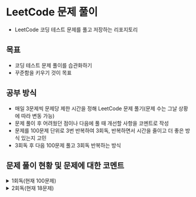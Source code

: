 # LeetCode 문제 풀이
- LeetCode 코딩 테스트 문제를 풀고 저장하는 리포지토리
## 목표
- 코딩 테스트 문제 풀이를 습관화하기
- 꾸준함을 키우기 것이 목표
## 공부 방식
- 매일 3문제씩 문제당 제한 시간을 정해 LeetCode 문제 풀기(문제 수는 그날 상황에 따라 변동 가능)
- 문제 풀이 후 어려웠던 점이나 다음에 풀 때 개선할 사항을 코멘트로 작성
- 문제를 100문제 단위로 3번 반복하여 3회독, 반복하면서 시간을 줄이고 더 좋은 방식 있는지 고민
- 3회독 후 다음 100문제 풀고 3회독 반복하는 방식

## 문제 풀이 현황 및 문제에 대한 코멘트
<details>
<summary>1회독(현재 100문제)</summary>
<br>

| 문제	                                                    | 난이도 | 걸린시간  | 제한시간	|     날짜     | 코멘트                                                                            |
|:-------------------------------------------------------| :---: |:-----:| :---: |:----------:|:-------------------------------------------------------------------------------|
| 1. Two Sum                                             | easy |  17   | 25 | 2023/07/04 |                                                                                |
| 9. Palindrome Number                                   | easy |  17   | 25 | 2023/07/04 |                                                                                |
| 13. Roman to Integer                                   | easy | 시간초과  | 25 | 2023/07/04 |                                                                                |
| 14. Longest Common Prefix                              | easy |  10   | 25 | 2023/07/04 |                                                                                |
| 20. Valid Parentheses                                  | easy |  11   | 25 | 2023/07/04 |                                                                                |
| 21. Merge Two Sorted Lists                             | easy | 시간초과  | 25 | 2023/07/04 |                                                                                |
| 26. Remove Duplicates from Sorted Array                | easy |  17   | 25 | 2023/07/05 |                                                                                |
| 27. Remove Element                                     | easy |   7   | 25 | 2023/07/05 |                                                                                |
| 28. Find the Index of the First Occurrence in a String | easy |  16   | 25 | 2023/07/05 |                                                                                |
| 35. Search Insert Position                             | easy |  13   | 25 | 2023/07/05 | 이분 탐색 다시 보기                                                                    |
| 58. Length of Last Word                                | easy |  16   | 25 | 2023/07/05 |                                                                                |
| 66. Plus One                                           | easy | 시간초과  | 25 | 2023/07/06 | 큰 숫자에서 틀림                                                                      |
| 67. Add Binary                                         | easy |  10   | 25 | 2023/07/06 |                                                                                |
| 69. Sqrt(x)                                            | easy | 시간초과  | 25 | 2023/07/06 | 큰 숫자에서 overflow                                                                |
| 70. Climbing Stairs                                    | easy |   5   | 25 | 2023/07/06 |                                                                                |
| 83. Remove Duplicates from Sorted List                 | easy |   8   | 25 | 2023/07/06 |                                                                                |
| 88. Merge Sorted Array                                 | easy |  10   | 25 | 2023/07/07 |                                                                                |
| 94. Binary Tree Inorder Traversal                      | easy |  12   | 25 | 2023/07/07 | 재귀가 아닌 반복으로 해보기                                                                |
| 100. Same Tree                                         | easy |  11   | 25 | 2023/07/07 |                                                                                |
| 101. Symmetric Tree                                    | easy |  10   | 25 | 2023/07/07 |                                                                                |
| 104. Maximum Depth of Binary Tree                      | easy |   4   | 25 | 2023/07/07 |                                                                                |
| 108. Convert Sorted Array to Binary Search Tree        | easy | 시간초과  | 25 | 2023/07/08 | 해결 방법도 안떠오름, divide and conquer                                                |
| 118. Pascal's Triangle                                 | easy |   4   | 25 | 2023/07/08 |                                                                                |
| 119. Pascal's Triangle II                              | easy |   4   | 25 | 2023/07/08 |                                                                                |
| 121. Best Time to Buy and Sell Stock                   | easy | 시간초과  | 25 | 2023/07/08 | 해결 방법도 안떠오름                                                                    |
| 136. Single Number                                     | easy |  12   | 25 | 2023/07/08 | xor로 풀어보기                                                                      |
| 163. Missing Ranges                                    | easy |  22   | 25 | 2023/07/09 | 코드가 너무 긴 거 같음                                                                  |
| 169. Majority Element                                  | easy |   8   | 25 | 2023/07/09 | hashmap 말고 다른거로 O(1)처리해보기                                                      |
| 170. Two Sum III - Data structure design               | easy |  14   | 25 | 2023/07/09 | 조금 더 좋은 방법이 있을 거 같음 arrayList 쓰는거보다                                            |
| 217. Contains Duplicate                                | easy |   8   | 25 | 2023/07/09 |                                                                                |
| 219. Contains Duplicate II                             | easy |  17   | 25 | 2023/07/09 |                                                                                |
| 228. Summary Ranges                                    | easy |  23   | 25 | 2023/07/10 |                                                                                |
| 243. Shortest Word Distance                            | easy |  13   | 25 | 2023/07/10 |                                                                                |
| 252. Meeting Rooms                                     | easy | 시간초과  | 25 | 2023/07/10 | 어떻게 풀지 감은 왔는데 시간 복잡도 때매 못함                                                     |
| 268. Missing Number                                    | easy |   9   | 25 | 2023/07/11 |                                                                                |
| 283. Move Zeroes                                       | easy |  17   | 25 | 2023/07/11 | 시간 줄이는 거 있는데 잘 모르겠음                                                            |
| 303.Range Sum Query - Immutable                        | easy |   4   | 25 | 2023/07/11 | 좀 더 시간 줄일 수 있음                                                                 |
| 346. Moving Average from Data Stream                   | easy | 시간초과  | 25 | 2023/07/11 | 문제 방법 다 생각했는데 시간 부족했음                                                          |
| 349. Intersection of Two Arrays                        | easy |   9   | 25 | 2023/07/12 |                                                                                |
| 350. Intersection of Two Arrays II                     | easy |   9   | 25 | 2023/07/12 | follow up 적용해서 해보기                                                             |
| 414. Third Maximum Number                              | easy |   9   | 25 | 2023/07/12 |                                                                                |
| 422. Valid Word Square                                 | easy | 시간초과  | 25 | 2023/07/12 | 문제 푸는 법은 알겠는게 손이 안써짐, 시간 다 지난 다음에 풀긴했는데 너무 어렵게 생각함                             |
| 448. Find All Numbers Disappeared in an Array          | easy |  13   | 25 | 2023/07/13 | 문제 자체는 쉬워서 풀었는데 folow up 생각하고 풀어보기                                             |
| 455. Assign Cookies                                    | easy |   9   | 25 | 2023/07/13 |                                                                                |
| 463. Island Perimeter                                  | easy |  20   | 25 | 2023/07/13 | 쉬운 문제를 bfs로 풀어버림…                                                              |
| 485. Max Consecutive Ones                              | easy | 시간초과  | 25 | 2023/07/13 | 쉬운 건데 어렵게 생각함                                                                  |
| 496. Next Greater Element I                            | easy |  22   | 25 | 2023/07/14 | follow up 못함                                                                   |
| 500. Keyboard Row                                      | easy |  18   | 25 | 2023/07/14 |                                                                                |
| 506. Relative Ranks                                    | easy |  24   | 25 | 2023/07/14 | 처음에 푼건 코드가 너무 더러움                                                              |
| 561. Array Partition                                   | easy |   6   | 25 | 2023/07/15 |                                                                                |
| 566. Reshape the Matrix                                | easy |   9   | 25 | 2023/07/15 |                                                                                |
| 575. Distribute Candies                                | easy |   8   | 25 | 2023/07/15 | 캔티 종류 개수 카운팅하는거에서 시간과 메모리 많이 잡아 먹는듯                                            |
| 594. Longest Harmonious Subsequence                    | easy | 시간초과  | 25 | 2023/07/16 | 순서가 생각보다 중요하지 않음                                                               |
| 598. Range Addition II                                 | easy |   8   | 25 | 2023/07/16 |                                                                                |
| 599. Minimum Index Sum of Two Lists                    | easy |  17   | 25 | 2023/07/16 | Map 이용해서 풀었는데 뭔가 마음에 안듦                                                        |
| 604. Design Compressed String Iterator                 | easy | 시간초과  | 25 | 2023/07/17 | 연산자 하나 잘못 써서 시간 내에 못푼거였음…                                                      |
| 605. Can Place Flowers                                 | easy |  23   | 25 | 2023/07/17 | 코드 진짜 더럽게 짬, 제출시 테스트도 많이 틀림                                                    |
| 628. Maximum Product of Three Numbers                  | easy | 시간초과  | 25 | 2023/07/17 | 쉬운 문제인데 너무 어렵게 풀려고 해서 시간초과                                                     |
| 643. Maximum Average Subarray I                        | easy |  19   | 25 | 2023/07/18 |                                                                                |
| 645. Set Mismatch                                      | easy |  11   | 25 | 2023/07/18 |                                                                                |
| 661. Image Smoother                                    | easy | 시간초과  | 25 | 2023/07/18 | 시간 초과 이후에 풀음                                                                   |
| 674. Longest Continuous Increasing Subsequence         | easy | 08:50 | 25:00| 2023/07/19 |                                                                                |
| 682. Baseball Game                                     | easy | 12:41 | 25:00 | 2023/07/19 |                                                                                |
| 697. Degree of an Array                                | easy | 시간초과  | 25:00 | 2023/07/19 | 코드 짜다 시간 다감, 코드 짜도 틀렸을 듯                                                       |
| 717. 1-bit and 2-bit Characters                        | easy | 시간초과  | 25:00 | 2023/07/20 | 문제 이해를 잘못해서 30분동안 뭔소리인지 이해를 못함, 이해하고 나서 3분만에 풀음…                               |
| 724. Find Pivot Index                                  | easy | 11:00 | 25:00 | 2023/07/20 |                                                                                |
| 733. Flood Fill                                        | easy | 13:00 | 25:00 | 2023/07/20 |                                                                                |
| 734. Sentence Similarity                               | easy | 시간초과  | 25:00 | 2023/07/21 | 제출하면 테스트 코드 계속 막힘                                                              |
| 744. Find Smallest Letter Greater Than Target          | easy | 05:29 | 25:00 | 2023/07/21 | O(N)으로 말고 더 줄여보기                                                               |
| 746. Min Cost Climbing Stairs                          | easy | 09:53 | 25:00 | 2023/07/21 |                                                                                |
| 747. Largest Number At Least Twice of Others           | easy | 13:58 | 25:00 | 2023/07/22 |                                                                                |
| 748. Shortest Completing Word                          | easy | 24:26 | 25:00 | 2023/07/22 | 코드가 좀 더럽다, 테스트 케이스를 좀 잘 보자                                                     |
| 760. Find Anagram Mappings                             | easy | 08:06 | 25:00 | 2023/07/22 |                                                                                |
| 766. Toeplitz Matrix                                   | easy | 19:37 | 25:00 | 2023/07/23 | 다 풀고 코드 작성할 때 순서 헷갈림, 코드 길이를 더 줄일 수 있으니 다음 번에는 좀 더 코드를 줄여보기                    |
| 704. Binary Search                                     | easy | 03:05 | 25:00 | 2023/07/23 |                                                                                |
| 705. Design HashSet                                    | easy | 11:28 | 25:00 | 2023/07/23 | 그냥 Map 가져다가 쓰면 끝나는데, Map을 간단하게 구현해도 괜찮을듯                                       |
| 706. Design HashMap                                    | easy | 04:48 | 25:00 | 2023/07/24 | 그냥 Object 배열 만들지 않고 Node 배열로 만드는 방식도 괜찮을듯, 아니면 진짜로 해시 충돌시 체이닝까지 구현하는 것도 좋을 거 같음 |
| 804. Unique Morse Code Words                           | easy | 10:05 | 25:00 | 2023/07/24 |                                                                                |
| 806. Number of Lines To Write String                   | easy | 09:32 | 25:00 | 2023/07/24 | 문제는 쉬움, 코드 길이를 줄일 수 있을 듯?                                                      |
| 812. Largest Triangle Area                             | easy | 시간초과 | 25:00 | 2023/07/25 | 어떤 유형의 문제인지는 알았는데 풀이 과정 생각하다가 시간이 다 지나감, 수학 공식 이용해야 함                          |
| 821. Shortest Distance to a Character                  | easy | 19:59 | 25:00 | 2023/07/25 | 방법이 생각 안나서 bfs로 풀음, 더 쉬운 방법이 존재하니 다음에 풀 때는 좀 더 생각해보기                           |
| 832. Flipping an Image                                 | easy | 13:13 | 25:00 | 2023/07/25 |                                                                                |
| 860. Lemonade Change                                   | easy | 24:35 | 25:00 | 2023/07/26 | 쉽게 풀 수 있는데 풀이가 막상 생각이 안남. 너무 어렵게 풀었고 시간도 좀 안좋게 나옴                              |
| 867. Transpose Matrix                                  | easy | 05:09 | 25:00 | 2023/07/26 |                                                                                |
| 883. Projection Area of 3D Shapes                      | easy | 19:47 | 25:00 | 2023/07/26 | 문제 이해하는데 시간이 오래 걸림, 문제 푸는 시간은 거의 안걸림                                           |
| 888. Fair Candy Swap                                   | easy | 시간초과 | 25:00 | 2023/07/27 | o(n^2)을 해서 시간초과 뜸, O(n)으로 끝내야 하는 풀이 사용해야 함                                     |
| 892. Surface Area of 3D Shapes                         | easy | 시간초과 | 25:00 | 2023/07/27 | 문제 이해를 못함, 문제 이해하면 풀 수 있는 문제였음                                                 |
| 896. Monotonic Array                                   | easy | 14:15 | 25:00 | 2023/07/27 | 시간복잡도는 똑같은데 코드를 좀 더 줄일 수 있을 듯                                                  |
| 905. Sort Array By Parity                              | easy | 07:51 | 25:00 | 2023/07/28 | 시간 복잡도를 O(N^2)에서 O(N)으로 줄여야 함, 내가 푼 풀이는 삽입정렬로 풀어서 O(N^2)으로 풀어서 너무 오래 걸림        |
| 908. Smallest Range I                                  | easy | 20:37 | 25:00 | 2023/07/28 | 쉬운 문제인데 글을 잘못 이해하고 코드 짜서 오래걸림, 글을 제대로 이해하면 코드 짜는데 3분도 안걸리는 문제임… 글좀 제대로 읽자……    |
| 914. X of a Kind in a Deck of Cards                    | easy | 시간초과 | 25:00 | 2023/07/28 | 문제 설명이 너무 부실함. GCD로 풀라는데 이해가 안가서 Editorial 보고 Brute Force 방식으로 풀어봄             |
| 922. Sort Array By Parity II                           | easy | 15:30 | 25:00 | 2023/07/29 | 해결은 했으나 O(N^2)으로 해결함 다음에는 O(N)으로 해결해보자                                         |
| 929. Unique Email Addresses                            | easy | 시간초과 | 25:00 | 2023/07/29 | 문제 해석을 잘못했음,split 정규 표현식으로 푸는건 생각을 안해봄. String을 처리하는 문제에 내가 약한듯                |
| 941. Valid Mountain Array                              | easy | 09:52 | 25:00 | 2023/07/29 |                                                                                |
| 942. DI String Match                                   | easy | 시간초과 | 25:00 | 2023/07/30 | 재귀 이용해서 brute force했는데 시간 초과 뜸, o(n)으로 풀수 있음                                   |
| 944. Delete Columns to Make Sorted                     | easy | 07:55 | 25:00 | 2023/07/30 |  |
| 953. Verifying an Alien Dictionary                     | easy | 21:12 | 25:00 | 2023/07/30 | 문제는 어렵지 않았고, 코드 작성한 부분에서 실수 있어서 실수 찾는데 시간이 좀 걸림 |
| 961. N-Repeated Element in Size 2N Array               | easy | 06:20 | 25:00 | 2023/07/31 |  |
| 976. Largest Perimeter Triangle                        | easy | 15:42 | 25:00 | 2023/07/31 | 삼각형 결정 조건 a+b>c를 이용해야 함, 정렬까지 하면 쉽게 문제 해결 가능 |
| 977. Squares of a Sorted Array                         | easy | 17:12 | 25:00 | 2023/07/31 |  |

</details>

<details>
<summary>2회독(현재 18문제)</summary>
<br>

| 문제	                                                    | 난이도  | 1회독 걸린시간 | 2회독 걸린시간 | 제한시간	|     날짜     | 코멘트                                                                            |
|:-------------------------------------------------------|:----:|:--------:|:--------:|  :---: |:----------:|:-------------------------------------------------------------------------------|
| 1. Two Sum                                             | easy |    17    |  10:02   | 25 | 2023/08/01 | follow-up 해결함, 시간 전보다 줄음                                                       |
| 9. Palindrome Number                                   | easy |    17    |  19:32   | 25 | 2023/08/01 | 이번에는 follow-up 해결함, 대신 시간이 전보다 오래 걸림, 좀 더 쉽게 풀 수 있는 방법이 있으니 다음에는 더 쉽게 코드 바꾸어보기 |
| 13. Roman to Integer                                   | easy |   시간초과   |  13:31   | 25 | 2023/08/01 | 저번에는 시간 초과 떴음,다음에는 solution에 있는 풀이들로 해결해보기                                     |
| 14. Longest Common Prefix                              | easy |    10    |  10:06   | 25 | 2023/08/02 | 다음에는 solution에 있는 방법이 더 좋으니 그걸로 해보기                                            |
| 20. Valid Parentheses                                  | easy |    11    |  07:21   | 25 | 2023/08/02 | 저번보다 시간은 줄었음                                                                   |
| 21. Merge Two Sorted Lists                             | easy |   시간초과   |  08:42   |   25   | 2023/08/02 | 시간은 줄었는데 이전 코드가 차라리 나은듯, 하나의 while문 안에 넣는 것보다 분리하는게 차라리 코드가 깔끔한듯               |
| 26. Remove Duplicates from Sorted Array                | easy |   17 |  09:28   | 25 | 2023/08/03 | 저번에는 새로운 배열 만들어서 풀었는데 이번에는 기존 배열로 풀고 시간도 더 빠름                                  |
| 27. Remove Element                                     | easy |    7  |  03:29   |    25    | 2023/08/03 | 위 문제랑 사실상 동일한 문제, 저번보다 코드 더 간단하게  풀음                                           |
| 28. Find the Index of the First Occurrence in a String | easy |    16   |  09:45   |    25    | 2023/08/03 | 코드 자체는 깔끔함. 시간 복잡도는 저번이랑 같은데 다음에는 좀 더 개선시켜야 함                                  |
| 35. Search Insert Position                             | easy |  13  | 02:54 | 25 | 2023/08/04 | 이분 탐색 기초라서 빨리 풀음                                                               |
| 58. Length of Last Word                                | easy |  16 | 07:05 |    25    | 2023/08/04 | 저번보다 코드는 짧음, 시간 복잡도 자체는 동일, editorial의 approach 2가 루프 하나로 제일 깔끔하게 푼듯  |
| 66. Plus One                                           | easy | 시간초과 | 12:49 |    25    | 2023/08/04 | 저번보다 깔끔하게 풀지는 않음, 다음번에는 코드 좀 더 다듬는 방식으로 풀어보기 |
| 67. Add Binary | easy | 10 | 18:34 |    25    | 2023/08/05 | 답지 안본 최초 코드보다는 나음, 근데 코드에서 실수해서 실수 찾는데 오래 걸림 |
| 69. Sqrt(x) | easy | 시간초과 | 15:50 |    25    | 2023/08/05 | 저번에 오버플로우 발생해서 계속 틀렸었는데, 이번에는 해결함 |
| 70. Climbing Stairs | easy | 5 | 03:28 |    25    | 2023/08/05 |  |
| 83. Remove Duplicates from Sorted List | easy | 8 | 08:43 |    25    | 2023/08/06 | 새로운 노드를 만들었는데 새로 만들지 말고 기존 링크드 리스트를 재사용하는 방식으로 풀어보자 다음에는 |
| 88. Merge Sorted Array | easy | 10 | 13:17 |    25    | 2023/08/06 | 전보다 시간은 좀 더 걸렸지만, 좀 더 깔끔하게 follow up 해결함 |
| 94. Binary Tree Inorder Traversal | easy | 12 | 시간초과 |    25    | 2023/08/06 | follow up 해결하려 스택으로 해보려고 했는데, 로직을 잘못 작성해서 계속 실패함. |

</details>
